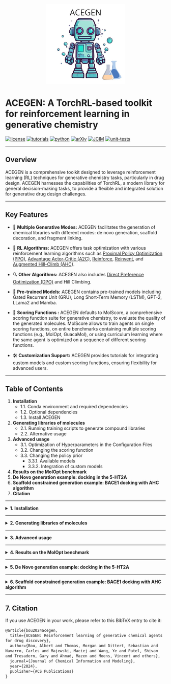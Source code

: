 
<p align="center">
  <img src="./acegen/images/acegen_logo.jpeg" alt="Alt Text" width="250" />
</p>

# ACEGEN: A TorchRL-based toolkit for reinforcement learning in generative chemistry

[![license](https://img.shields.io/badge/license-MIT-blue)](https://github.com/Acellera/acegen-open/blob/main/LICENSE)
[![tutorials](https://img.shields.io/badge/tutorials-available-brightgreen)](https://github.com/Acellera/acegen-open/tree/main/tutorials)
[![python](https://img.shields.io/badge/python-3.9%20|%203.10%20|%203.11-blue)](https://www.python.org/downloads/)
[![arXiv](https://img.shields.io/badge/arXiv-2405.04657-red.svg)](https://arxiv.org/abs/2405.04657)
[![JCIM](https://img.shields.io/badge/JCIM-10.1021%2Facs.jcim.4c00895-blue)](https://doi.org/10.1021/acs.jcim.4c00895)
[![unit-tests](https://github.com/Acellera/acegen-open/actions/workflows/unit_tests.yml/badge.svg)](https://github.com/Acellera/acegen-open/actions/workflows/unit_tests.yml)


---

## Overview

ACEGEN is a comprehensive toolkit designed to leverage reinforcement learning (RL) techniques for generative chemistry tasks, particularly in drug design. ACEGEN harnesses the capabilities of TorchRL, a modern library for general decision-making tasks, to provide a flexible and integrated solution for generative drug design challenges.

---

## Key Features

- 🚀 __**Multiple Generative Modes:**__ 
ACEGEN facilitates the generation of chemical libraries with different modes: de novo generation, scaffold decoration, and fragment linking.

- 🤖 __**RL Algorithms:**__ 
ACEGEN offers task optimization with various reinforcement learning algorithms such as [Proximal Policy Optimization (PPO)][1], [Advantage Actor-Critic (A2C)][2], [Reinforce][3], [Reinvent][4], and [Augmented Hill-Climb (AHC)][5].

- 🔍 __**Other Algorithms:**__ 
ACEGEN also includes [Direct Preference Optimization (DPO)][8] and Hill Climbing.

- 🧠 __**Pre-trained Models:**__ ACEGEN contains pre-trained models including Gated Recurrent Unit (GRU), Long Short-Term Memory (LSTM), GPT-2, LLama2 and Mamba.

- 🧪 __**Scoring Functions :**__ 
ACEGEN defaults to MolScore, a comprehensive scoring function suite for generative chemistry, to evaluate the quality of the generated molecules. MolScore allows to train agents on single scoring functions, on entire benchmarks containing multiple scoring functions (e.g., MolOpt, GuacaMol), or using curriculum learning where the same agent is optimized on a sequence of different scoring functions.

- 🛠️ __**Customization Support:**__ 
ACEGEN provides tutorials for integrating custom models and custom scoring functions, ensuring flexibility for advanced users.

---

## Table of Contents
1. **Installation**
   - 1.1. Conda environment and required dependencies
   - 1.2. Optional dependencies
   - 1.3. Install ACEGEN
2. **Generating libraries of molecules**
   - 2.1. Running training scripts to generate compound libraries
   - 2.2. Alternative usage
3. **Advanced usage**
   - 3.1. Optimization of Hyperparameters in the Configuration Files
   - 3.2. Changing the scoring function
   - 3.3. Changing the policy prior
     - 3.3.1. Available models
     - 3.3.2. Integration of custom models
4. **Results on the MolOpt benchmark**
5. **De Novo generation example: docking in the 5-HT2A**
6. **Scaffold constrained generation example: BACE1 docking with AHC algorithm**
7. **Citation**

---

<details>
  <summary><strong>1. Installation</strong></summary>
  &nbsp; <!-- This adds a non-breaking space for some spacing -->

  <details>
    <summary><strong>1.1. Conda environment and required dependencies</strong></summary>
    &nbsp; <!-- This adds a non-breaking space for some spacing -->

To create the conda / mamba environment, run:

```bash
conda create -n acegen python=3.10 -y
conda activate acegen
```

To install the required dependencies run the following commands. Replace `cu121` with your appropriate CUDA version (e.g., `cu118`, `cu117`, `cu102`).

```bash
pip3 install torch torchvision  --index-url https://download.pytorch.org/whl/cu121
pip3 install flake8 pytest pytest-cov hydra-core tqdm wandb
pip3 install torchrl
```


  </details>

  <details>
    <summary><strong>1.2. Optional dependencies</strong></summary>
    &nbsp; <!-- This adds a non-breaking space for some spacing -->

Unless you intend to define your own custom scoring functions, install MolScore by running:

```bash
pip3 install rdkit==2023.3.3
pip3 install MolScore
```

To use the scaffold decoration and fragment linking, install promptsmiles by running:

```bash
pip3 install promptsmiles
```

To learn how to configure constrained molecule generation with ACEGEN and promptsmiles, please refer to this [tutorial](tutorials/using_promptsmiles.md).

  </details>

  <details>
    <summary><strong>1.3. Install ACEGEN</strong></summary>
    &nbsp; <!-- This adds a non-breaking space for some spacing -->

To install ACEGEN, run (use `pip install -e ./` for develop mode):

```bash
git clone https://github.com/Acellera/acegen-open.git
cd acegen-open
pip install ./
```

  </details>

</details>

---

<details>
  <summary><strong>2. Generating libraries of molecules</strong></summary>
  &nbsp; <!-- This adds a non-breaking space for some spacing -->

ACEGEN has multiple RL algorithms available, each in a different directory within the `acegen-open/scripts` directory. Each RL algorithm has three different generative modes of execution: de novo, scaffold decoration, and fragment linking.

Each mode of execution has its own configuration file in YAML format, located right next to the script. To modify training parameters for any mode, edit the corresponding YAML file. For a breakdown of the general structure of our configuration files, refer to this [tutorial](tutorials/breaking_down_configuration_files.md).

While the default values in the configuration files are considered sensible, a default scoring function and model architecture are also defined so users can test the scripts out of the box. However, users might generally want to customize the model architecture or the scoring function.

To customize the model architecture, refer to the [Changing the model architecture](##Changing the model architecture) section. To customize the scoring function, refer to the [Changing the scoring function](##Changing the scoring function) section.

  <details>
    <summary><strong>2.1. Running training scripts to generate compound libraries</strong></summary>
    &nbsp; <!-- This adds a non-breaking space for some spacing -->

To run the training scripts for de novo generation, run the following commands:

```bash
python scripts/reinforce/reinforce.py --config-name config_denovo
python scripts/a2c/a2c.py --config-name config_denovo
python scripts/ppo/ppo.py --config-name config_denovo
python scripts/reinvent/reinvent.py --config-name config_denovo
python scripts/ahc/ahc.py --config-name config_denovo
python scripts/dpo/dpo.py --config-name config_denovo
python scripts/hill_climb/hill_climb.py --config-name config_denovo
```

To run the training scripts for scaffold decoration, run the following commands (requires installation of promptsmiles):

```bash
python scripts/reinforce/reinforce.py --config-name config_scaffold
python scripts/a2c/a2c.py --config-name config_scaffold
python scripts/ppo/ppo.py --config-name config_scaffold
python scripts/reinvent/reinvent.py --config-name config_scaffold
python scripts/ahc/ahc.py --config-name config_scaffold
python scripts/dpo/dpo.py --config-name config_scaffold
python scripts/hill_climb/hill_climb.py --config-name config_scaffold
```

To run the training scripts for fragment linking, run the following commands (requires installation of promptsmiles):

```bash
python scripts/reinforce/reinforce.py --config-name config_linking
python scripts/a2c/a2c.py --config-name config_linking
python scripts/ppo/ppo.py --config-name config_linking
python scripts/reinvent/reinvent.py --config-name config_linking
python scripts/ahc/ahc.py --config-name config_linking
python scripts/dpo/dpo.py --config-name config_linking
python scripts/hill_climb/hill_climb.py --config-name config_linking
```

  </details>

  <details>
    <summary><strong>2.2. Alternative usage</strong></summary>
    &nbsp; <!-- This adds a non-breaking space for some spacing -->

Scripts are also available as executables after installation, but both the path and name of the config must be specified. For example:

```bash
ppo.py --config-path=<path_to_config_dir> --config-name=<config_name.yaml>
```

YAML config parameters can also be specified on the command line. For example:

```bash
ppo.py --config-path=<path_to_config_dir> --config-name=<config_name.yaml> total_smiles=100
```

  </details>

</details>

---

<details>
  <summary><strong>3. Advanced usage</strong></summary>
  &nbsp; <!-- This adds a non-breaking space for some spacing -->

  <details>
    <summary><strong>3.1. Optimization of hyperparameters in the configuration files</strong></summary>
    &nbsp; <!-- This adds a non-breaking space for some spacing -->

The hyperparameters in the configuration files have sensible default values. However, the optimal choice of hyperparameters depends on various factors, including the scoring function and the network architecture. Therefore, it is very useful to have a way to automatically explore the space of hyperparameters.

To learn how to perform hyperparameter sweeps to find the best configuration for a specific problem using [wandb](https://wandb.ai/), follow this [tutorial](tutorials/hyperparameter_optimisation_with_wandb.md).

<p align="center">
  <img src="./acegen/images/wandb_sweep.png" alt="Alt Text" width="900" />
</p>

  </details>

  <details>
    <summary><strong>3.2. Changing the scoring function</strong></summary>
    &nbsp; <!-- This adds a non-breaking space for some spacing -->

To change the scoring function, the easiest option is to adjust the `molscore` parameters in the configuration files. Modifying these parameters allows switching between different scoring modes and scoring objectives.
Please refer to the `molscore` section in the configuration [tutorial](tutorials/breaking_down_configuration_files.md) for a more detailed explanation. Additionally, refer to the [tutorials](https://github.com/MorganCThomas/MolScore/tree/main/tutorials) in the MolScore repository.

Alternatively, users can define their own custom scoring functions and use them in the ACEGEN scripts by following the instructions in this other [tutorial](tutorials/adding_custom_scoring_function.md).

  </details>

  <details>
    <summary><strong>3.3. Changing the policy prior</strong></summary>
    &nbsp; <!-- This adds a non-breaking space for some spacing -->

#### 3.3.1. Available models

We provide a variety of default priors that can be selected in the configuration file. These include:

- A Gated Recurrent Unit (GRU) model
  - pre-training dataset1 (default): [ChEMBL](https://www.ebi.ac.uk/chembl/)
  - pre-training dataset2: [ZINC250k](https://github.com/wenhao-gao/mol_opt/blob/main/data/zinc.txt.gz)
  - tokenizer: [SMILESTokenizerChEMBL](https://github.com/Acellera/acegen-open/blob/main/acegen/vocabulary/tokenizers.py#L40) 
  - number of parameters: 4,363,045
  - to select set the field `model` to `gru` in any configuration file


- A Long Short-Term Memory (LSTM) model
  - pre-training dataset: [ChEMBL](https://www.ebi.ac.uk/chembl/)
  - tokenizer: [SMILESTokenizerChEMBL](https://github.com/Acellera/acegen-open/blob/main/acegen/vocabulary/tokenizers.py#L40) 
  - number of parameters: 5,807,909
  - to select set the field `model` to `lstm` in any configuration file
 

- A GPT-2 model (requires installation of HuggingFace's `transformers` library)
  - pre-training dataset: [REAL 350/3 lead-like, 613.86M cpds, CXSMILES](https://enamine.net/compound-collections/real-compounds/real-database-subsets)
  - tokenizer: [SMILESTokenizerEnamine](https://github.com/Acellera/acegen-open/blob/main/acegen/vocabulary/tokenizers.py#L133) 
  - number of parameters: 5,030,400
  - to select set the field `model` to `gpt2` in any configuration file


- A Mamba model (requires installation of `mamba-ssm` library)
  - pre-training dataset: [ChEMBL](https://www.ebi.ac.uk/chembl/)
  - tokenizer: [SMILESTokenizerChEMBL](https://github.com/Acellera/acegen-open/blob/main/acegen/vocabulary/tokenizers.py#L40) 
  - number of parameters: 2,809,216
  - to select set the field `model` to `mamba` in any configuration file


- A Llama2 model (requires installation of HuggingFace's `transformers` library)
  - pre-training dataset: [REAL Database, 6B cpds, CXSMILES](https://enamine.net/compound-collections/real-compounds/real-database)
  - tokenizer: [AsciiSMILESTokenizer](https://github.com/Acellera/acegen-open/blob/main/acegen/vocabulary/tokenizers.py#L524C7-L524C27) 
  - number of parameters: 5,965,760
  - to select set the field `model` to `llama2` in any configuration file

#### 3.3.2. Integration of custom models

Users can also combine their own custom models with ACEGEN. A detailed guide on integrating custom models can be found in this [tutorial](tutorials/adding_custom_model.md).

</details>
</details>

---

<details>
  <summary><strong>4. Results on the MolOpt benchmark </strong></summary>
    &nbsp; <!-- This adds a non-breaking space for some spacing -->

Algorithm comparison for the Area Under the Curve (AUC) of the top 100 molecules on [MolOpt benchmark](https://arxiv.org/pdf/2206.12411.pdf) scoring functions. Each algorithm ran 5 times with different seeds, and results were averaged. 
The default values for each algorithm are those in our de novo configuration files.
Additionally, for Reinvent we also tested the configuration proposed in the MolOpt paper.

| Task                          | [REINFORCE][3] | [REINVENT][4] | [REINVENT MolOpt][6] | [AHC][5]   | [A2C][2]   | [PPO][1]   | [PPOD][7]  |
|-------------------------------|----------------|---------------|----------------------|------------|------------|------------|------------|
| Albuterol_similarity   | 0.68  | 0.69 | 0.90     | 0.77  | 0.82  | 0.93  | **0.94** |
| Amlodipine_MPO         | 0.55  | 0.56 | 0.65     | 0.56  | 0.55  | 0.58  | **0.68** |
| C7H8N2O2               | 0.83  | 0.82 | **0.90**  | 0.76  | 0.84  | 0.89  | 0.89  |
| C9H10N2O2PF2Cl         | 0.70  | 0.70 | 0.76     | 0.68  | 0.69  | 0.66  | **0.79** |
| Celecoxxib_rediscovery | 0.63  | 0.64 | 0.77     | 0.72  | 0.73  | 0.65  | **0.82** |
| DRD2                    | 0.98  | 0.97 | **0.99** | 0.98  | 0.98  | **0.99** | **0.99** |
| Deco_hop                | 0.63  | 0.63 | **0.67** | 0.64  | 0.62  | 0.62  | 0.66  |
| Fexofenadine_MPO        | 0.71  | 0.71 | **0.80** | 0.72  | 0.71  | 0.73  | 0.78  |
| GSK3B                   | 0.84  | 0.84 | **0.92** | 0.82  | 0.85  | 0.90  | **0.92** |
| JNK3                    | 0.75  | 0.75 | 0.85     | 0.75  | 0.74  | 0.80  | **0.87** |
| Median_molecules_1      | 0.26  | 0.24 | **0.36** | 0.24  | 0.31  | 0.33  | 0.35  |
| Median_molecules_2      | 0.22  | 0.22 | 0.28     | 0.24  | 0.25  | 0.25  | **0.29** |
| Mestranol_similarity    | 0.60  | 0.55 | 0.85     | 0.66  | 0.69  | 0.75  | **0.89** |
| Osimertinib_MPO         | 0.82  | 0.82 | **0.86** | 0.83  | 0.81  | 0.82  | 0.84  |
| Perindopril_MPO         | 0.48  | 0.47 | **0.54** | 0.47  | 0.48  | 0.50  | 0.53  |
| QED                     | **0.94**| **0.94** | **0.94** | **0.94** | **0.94** | **0.94** | **0.94** |
| Scaffold_hop              | 0.80  | 0.79 | **0.86** | 0.80  | 0.80  | 0.80  | 0.84  |
| Sitagliptin_MPO           | 0.34  | 0.33 | 0.38     | 0.33  | **0.39** | 0.32 | **0.39** |
| Thiothixene_rediscovery   | 0.41  | 0.41 | 0.56     | 0.45  | 0.48  | 0.48  | **0.58** |
| Troglitazone_rediscovery  | 0.31  | 0.31 | 0.47     | 0.34  | 0.35  | 0.46  | **0.52** |
| Valsartan_smarts          | **0.03** | 0.02 | 0.02     | 0.02  | 0.02  | **0.03** | **0.03** |
| Zaleplon_MPO              | 0.47  | 0.47 | **0.52** | 0.48  | 0.47  | 0.50  | **0.52** |
| **Total**                 | **13.67**    | **13.60**   | **15.65**       | **13.91**    | **14.27**    | **14.65**    | **15.80**    |


[1]: https://arxiv.org/abs/1707.06347
[2]: https://arxiv.org/abs/1602.01783
[3]: https://www.andrew.cmu.edu/course/10-703/textbook/BartoSutton.pdf
[4]: https://arxiv.org/abs/1704.07555
[5]: https://jcheminf.biomedcentral.com/articles/10.1186/s13321-022-00646-z
[6]: https://arxiv.org/pdf/2206.12411.pdf
[7]: https://arxiv.org/abs/2007.03328
[8]: https://arxiv.org/abs/2305.18290

</details>

---

<details>
  <summary><strong>5. De Novo generation example: docking in the 5-HT2A </strong></summary>
  &nbsp; <!-- This adds a non-breaking space for some spacing -->
## 5. De Novo generation example: docking in the 5-HT2A

![Alt Text](./acegen/images/acagen_de_novo.png)

</details>

---

<details>
  <summary><strong>6. Scaffold constrained generation example: BACE1 docking with AHC algorithm </strong></summary>
  &nbsp; <!-- This adds a non-breaking space for some spacing -->

![Alt Text](./acegen/images/acegen_decorative.png)

</details>

---

## 7. Citation 

If you use ACEGEN in your work, please refer to this BibTeX entry to cite it:

```
@article{bou2024acegen,
  title={ACEGEN: Reinforcement learning of generative chemical agents for drug discovery},
  author={Bou, Albert and Thomas, Morgan and Dittert, Sebastian and Navarro, Carles and Majewski, Maciej and Wang, Ye and Patel, Shivam and Tresadern, Gary and Ahmad, Mazen and Moens, Vincent and others},
  journal={Journal of Chemical Information and Modeling},
  year={2024},
  publisher={ACS Publications}
}
```
